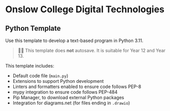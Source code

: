 # Onslow College Digital Technologies

## Python Template

Use this template to develop a text-based program in Python 3.11.

> 💾❌ This template does **not** autosave. It is suitable for Year 12 and Year 13.

This template includes:

- Default code file (`main.py`)
- Extensions to support Python development
- Linters and formatters enabled to ensure code follows PEP-8
- mypy integration to ensure code follows PEP-484
- Pip Manager, to download external Python packages
- Integration for diagrams.net (for files ending in `.drawio`)
